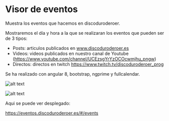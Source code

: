 # Visor de eventos

Muestra los eventos que hacemos en discoduroderoer.

Mostraremos el día y hora a la que se realizaran los eventos que pueden ser de 3 tipos:

  - Posts: articulos publicados en www.discoduroderoer.es
  - Videos: videos publicados en nuestro canal de Youtube (https://www.youtube.com/channel/UCEzsgYrYzOCOcwmjhu_pngw)
  - Directos: directos en twitch https://www.twitch.tv/discoduroderoer_prog

Se ha realizado con angular 8, bootstrap, ngprime y fullcalendar.

![alt text](https://pbs.twimg.com/media/EFei5MNWoAY8Aoe?format=png&name=medium)

![alt text](https://pbs.twimg.com/media/EFei5lWXYAEERCN?format=png&name=small)

Aqui se puede ver desplegado:

https://eventos.discoduroderoer.es/#/events
